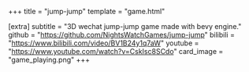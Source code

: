 +++
title = "jump-jump"
template = "game.html"

[extra]
subtitle = "3D wechat jump-jump game made with bevy engine."
github = "https://github.com/NightsWatchGames/jump-jump"
bilibili = "https://www.bilibili.com/video/BV1B24y1q7aW"
youtube = "https://www.youtube.com/watch?v=CskIsc8SCdo"
card_image = "game_playing.png"
+++